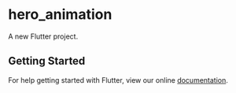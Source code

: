 # hero_animation

A new Flutter project.

## Getting Started

For help getting started with Flutter, view our online
[documentation](https://flutter.io/).

